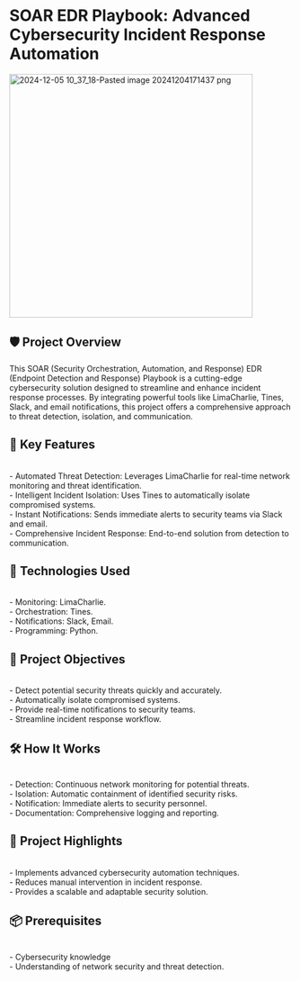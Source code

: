 # SOAR EDR Playbook: Advanced Cybersecurity Incident Response Automation #

<img width="433" alt="2024-12-05 10_37_18-Pasted image 20241204171437 png" src="https://github.com/user-attachments/assets/47968387-f0ed-4bb0-b927-b6500656671c">


## 🛡️ Project Overview ##
This SOAR (Security Orchestration, Automation, and Response) EDR (Endpoint Detection and Response) Playbook is a cutting-edge cybersecurity solution designed to streamline and enhance incident response processes. By integrating powerful tools like LimaCharlie, Tines, Slack, and email notifications, this project offers a comprehensive approach to threat detection, isolation, and communication.
## 🚀 Key Features ##

<br>- Automated Threat Detection: Leverages LimaCharlie for real-time network monitoring and threat identification.
<br>- Intelligent Incident Isolation: Uses Tines to automatically isolate compromised systems.
<br>- Instant Notifications: Sends immediate alerts to security teams via Slack and email.
<br>- Comprehensive Incident Response: End-to-end solution from detection to communication.

## 🔧 Technologies Used ##

<br>- Monitoring: LimaCharlie.
<br>- Orchestration: Tines.
<br>- Notifications: Slack, Email.
<br>- Programming: Python.

## 🎯 Project Objectives ##

<br>- Detect potential security threats quickly and accurately.
<br>- Automatically isolate compromised systems.
<br>- Provide real-time notifications to security teams.
<br>- Streamline incident response workflow.

## 🛠️ How It Works ##

<br>- Detection: Continuous network monitoring for potential threats.
<br>- Isolation: Automatic containment of identified security risks.
<br>- Notification: Immediate alerts to security personnel.
<br>- Documentation: Comprehensive logging and reporting.

## 🔬 Project Highlights ##

<br>- Implements advanced cybersecurity automation techniques.
<br>- Reduces manual intervention in incident response.
<br>- Provides a scalable and adaptable security solution.

## 📦 Prerequisites ##

<br>- Cybersecurity knowledge
<br>- Understanding of network security and threat detection.

